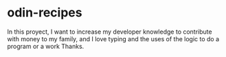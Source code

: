 # odin-recipes
In this proyect, I want to increase my developer knowledge to contribute with money to my family, and I love typing and the uses of the logic to do a program or a work
Thanks.